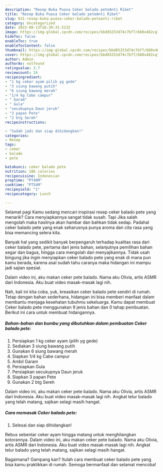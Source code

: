 ```yaml
---
description: "Resep Buka Puasa Ceker balado peteAnti Ribet"
title: "Resep Buka Puasa Ceker balado peteAnti Ribet"
slug: 631-resep-buka-puasa-ceker-balado-peteanti-ribet
category: Uncategorized
date: 2022-08-13T16:39:33.513Z
image: https://img-global.cpcdn.com/recipes/bbd85253d74c7bf7/680x482cq70/ceker-balado-pete-foto-resep-utama.jpg
hideToc: false
enableToc: true
enableTocContent: false
thumbnail: https://img-global.cpcdn.com/recipes/bbd85253d74c7bf7/680x482cq70/ceker-balado-pete-foto-resep-utama.jpg
cover: https://img-global.cpcdn.com/recipes/bbd85253d74c7bf7/680x482cq70/ceker-balado-pete-foto-resep-utama.jpg
author: Admin
authorAv: notfound
ratingvalue: 3.7
reviewcount: 24
recipeingredient:
- "1 kg ceker ayam pilih yg gede"
- "3 siung bawang putih"
- "6 siung bawang merah"
- "1/4 kg Cabe campur"
- " Garam"
- " Gula"
- "secukupnya Daun jeruk"
- "3 papan Pete"
- "2 btg Sereh"
recipeinstructions:

- "Sudah jadi dan siap dihidangkan!"
categories:
- Resep
tags:
- ceker
- balado
- pete

katakunci: ceker balado pete 
nutrition: 286 calories
recipecuisine: Indonesian
preptime: "PT40M"
cooktime: "PT54M"
recipeyield: "1"
recipecategory: Lunch

---
```



Selamat pagi Kamu sedang mencari inspirasi resep ceker balado pete yang menarik? Cara menyiapkannya sangat tidak susah. Tapi Jika salah mengolah maka hasilnya akan hambar dan bahkan tidak sedap. Padahal ceker balado pete yang enak seharusnya punya aroma dan cita rasa yang bisa memancing selera kita.


Banyak hal yang sedikit banyak berpengaruh terhadap kualitas rasa dari ceker balado pete, pertama dari jenis bahan, selanjutnya pemilihan bahan segar dan bagus, hingga cara mengolah dan menyajikannya. Tidak usah bingung jika ingin menyiapkan ceker balado pete yang enak di mana pun kamu berada, karena asal sudah tahu caranya maka hidangan ini mampu jadi sajian spesial.

Dalam video ini, aku makan ceker pete balado. Nama aku Olivia, artis ASMR dari Indonesia. Aku buat video masak-masak lagi nih.


Nah, kali ini kita coba, yuk, kreasikan ceker balado pete sendiri di rumah. Tetap dengan bahan sederhana, hidangan ini bisa memberi manfaat dalam membantu menjaga kesehatan tubuhmu sekeluarga. Kamu dapat membuat Ceker balado pete menggunakan 9 jenis bahan dan 0 tahap pembuatan. Berikut ini cara untuk membuat hidangannya.

<!--inarticleads1-->

##### Bahan-bahan dan bumbu yang dibutuhkan dalam pembuatan Ceker balado pete:

1. Persiapkan 1 kg ceker ayam (pilih yg gede)
1. Sediakan 3 siung bawang putih
1. Gunakan 6 siung bawang merah
1. Siapkan 1/4 kg Cabe campur
1. Ambil  Garam
1. Persiapkan  Gula
1. Persiapkan secukupnya Daun jeruk
1. Siapkan 3 papan Pete
1. Gunakan 2 btg Sereh


Dalam video ini, aku makan ceker pete balado. Nama aku Olivia, artis ASMR dari Indonesia. Aku buat video masak-masak lagi nih. Angkat telur balado yang telah matang, sajikan selagi masih hangat. 

<!--inarticleads2-->

##### Cara memasak Ceker balado pete:


1. Selesai dan siap dihidangkan!

Rebus sebentar ceker ayam hingga matang untuk menghilangkan kotorannya. Dalam video ini, aku makan ceker pete balado. Nama aku Olivia, artis ASMR dari Indonesia. Aku buat video masak-masak lagi nih. Angkat telur balado yang telah matang, sajikan selagi masih hangat. 

Bagaimana? Gampang kan? Itulah cara membuat ceker balado pete yang bisa kamu praktikkan di rumah. Semoga bermanfaat dan selamat mencoba!
